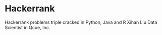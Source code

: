 # Hackerrank
Hackerrank problems triple cracked in Python, Java and R
Xihan Liu
Data Scientist in Qcue, Inc.
